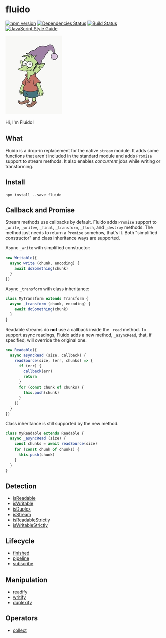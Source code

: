 # fluido

[![npm version](https://badge.fury.io/js/fluido.svg)](https://badge.fury.io/js/fluido)
[![Dependencies Status](https://david-dm.org/greguz/fluido.svg)](https://david-dm.org/greguz/fluido.svg)
[![Build Status](https://travis-ci.com/greguz/fluido.svg?branch=master)](https://travis-ci.com/greguz/fluido)
[![JavaScript Style Guide](https://img.shields.io/badge/code_style-standard-brightgreen.svg)](https://standardjs.com)

![Elfo](.github/elfo.png)

Hi, I'm Fluido!

## What

Fluido is a drop-in replacement for the native `stream` module. It adds some functions that aren't included in the standard module and adds `Promise` support to stream methods. It also enables _concurrent_ jobs while writing or transforming.

## Install

```
npm install --save fluido
```

## Callback and Promise

Stream methods use callbacks by default. Fluido adds `Promise` support to `_write`, `_writev`, `_final`, `_transform`, `_flush`, and `_destroy` methods. The method just needs to return a `Promise` somehow, that's It. Both "simplified constructor" and class inheritance ways are supported.

Async `_write` with simplified constructor:

```javascript
new Writable({
  async write (chunk, encoding) {
    await doSomething(chunk)
  }
})
```

Async `_transform` with class inheritance:

```javascript
class MyTransform extends Transform {
  async _transform (chunk, encoding) {
    await doSomething(chunk)
  }
}
```

Readable streams do **not** use a callback inside the `_read` method. To support async readings, Fluido adds a new method, `_asyncRead`, that, if specified, will override the original one.

```javascript
new Readable({
  async asyncRead (size, callback) {
    readSource(size, (err, chunks) => {
      if (err) {
        callback(err)
        return
      }
      for (const chunk of chunks) {
        this.push(chunk)
      }
    })
  }
})
```

Class inheritance is still supported by the new method.

```javascript
class MyReadable extends Readable {
  async _asyncRead (size) {
    const chunks = await readSource(size)
    for (const chunk of chunks) {
      this.push(chunk)
    }
  }
}
```

## Detection

- [isReadable](docs/is.md#isReadablevalue)
- [isWritable](docs/is.md#isWritablevalue)
- [isDuplex](docs/is.md#isDuplexvalue)
- [isStream](docs/is.md#isStreamvalue)
- [isReadableStrictly](docs/is.md#isReadableStrictlyvalue)
- [isWritableStrictly](docs/is.md#isWritableStrictlyvalue)

## Lifecycle

- [finished](docs/finished.md)
- [pipeline](docs/pipeline.md)
- [subscribe](docs/subscribe.md)

## Manipulation

- [readify](docs/readify.md)
- [writify](docs/writify.md)
- [duplexify](docs/duplexify.md)

## Operators

- [collect](docs/collect.md)
